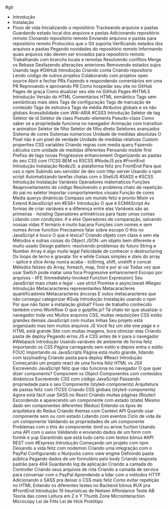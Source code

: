 #git
- Introdução
- Instalação
- Fluxo de vida
Inicializando o repositório
Trackeando arquivos e pastas
Guardando estado local dos arquivos e pastas
Adicionando repositório remoto
Clonando repositório remoto
Enviando arquivos e pastas para repositório remoto
Protocolos que o Git suporta
Verificando estados dos arquivos e pastas
Pegando novidades do repositório remoto
Informando quais arquivos não devem ser enviados para repositório remoto
Trabalhando com branchs locais e remotas
Resolvendo conflitos
Merge vs Rebase
Desfazendo alterações anteriores
Removendo estados sujos
Usando tags
#GitHub
Introdução
Criando conta
Criando repositório
Lendo código de outros projetos
Colaborando com projetos open source
Abrir e fechar PRs
Fazendo e respondendo comentários em uma PR
Reprovando e aprovando PR
Como hospedar seu site no GitHub Pages de graça
Como atualizar seu site no GitHub Pages
#HTML5
Introdução
Versão do HTML
Comentários
HTML semântico
Tags sem semânticas mais úteis
Tags de configuração
Tags de marcação de conteúdo
Tags de estrutura
Tags de média
Atributos globais e os não globais
Acessibilidade com WAI-ARIA
#CSS3
Introdução
Seletor de tag
Seletor de id
Seletor de class
Pseudo-elements
Pseudo-class
Como saber se a propriedade funciona no navegador
Animação com transition e animation
Seletor de filho
Seletor de filho direto
Seletores avançados
Sistema de cores
Sistemas númericos
Unidade de medidas absolutas
O Pixel não é um pixel de verdade
Unidade de medidas relativas
Custom properties CSS variables
Criando regras com media query
Fazendo cálculos com unidade de medidas diferentes
Pensando mobile first
Prefixo de tags novas
Progressive enhancement
Organizando as pastas do seu CSS com ITCSS
BEM vs RSCSS
#NodeJS pra #FrontEnd
Introdução
Instalação
NodeJS: a plataforma feliz pro FrontEnd
Para que uso o npm
Subindo seu servidor de dev com http-server
Usando o npm script
Automatizando tarefas chatas com o ShellJS
#SASS e #SCSS
Introdução
Instalação
Variáveis
Operadores mátematicos
Funções
Reaproveitamento de código
Resolvendo o problema chato de repetição do pai no seletor
Importar comportamentos visuais
Função de cores
Media querys dinâmicas
Compass um mundo feliz e pronto
Mixin vs Extend
#JavaScript em #ES6+
Introdução
O que é ECMAScript
As formas de criar variáveis e a diferença entre elas
Variáveis são as primeiras - hoisting
Operadores aritmétricos para fazer umas contas
Lidando com condições: if e else
Operadores de comparação, salvando nossas vidas
If ternário é muito bacana
Funções com nomes e sem nomes
Arrow function
Precisamos falar sobre escopo
O this no JavaScript é louco
O que é léxica?
Criando objeto com class e sem ela
Métodos e outras coisas do Object
JSON: um objeto bem diferente e muito usado
Design pattern: resolvendo problemas do futuro
String e Number
Array é algo muito legal
Felicidade de conhecer o destructuring
Os loops de terno e gravata: for e while
Coisas simples e úteis do array - splice e slice
Array nunca acaba - toString, shift, unshift e concat
Métodos felizes do Array, foreach, map, find e por aí vai
Todas vez que usar Switch pode matar uma foca
Progressive enhancement
Escopo por arquivos - IIFE (Immediately-Invoked Function Expression)
Seu JavaSrript mais chato e legal - use strict
Promise e async/await
#Regex
Introdução
Metacaracteres representantes
Metacaracteres quantificadores
Metacaracteres âncoras
E outos metacaracteres que não consegui categorizar
#Gulp
Introdução
Instalação usando o npm
Por que não fazer a instalação global?
Fluxo de trabalho conhecido também como Workflow
O que o gulpfile.js?
Tá chato ter que atualizar o navegador toda vez
Muitos arquivos CSS, muitas requisições
CSS estão grandes demais
JavaScript com muitas linhas
Seu projeto está organizado mas tem muitos arquivos JS
Você fez um site one page e o HTML está grande
Site com muitas imagens, bora otimizar elas
Criando pasta de deploy
Pegando erros JS e CSS antes de ir para o navegador
#Webpack
Introdução
Usando variáveis de ambiente de forma feliz
Importando os CSS
Página carregando sem estilo e depois entra o estilo FOUC
Importando os JavaScripts
Página está muito grande, lidando com lazyloading
Criando pasta para deploy
#React
Introdução
Começando um projeto react de uma forma feliz
HTML vs JSX
Escrevendo JavaScript feliz que não funciona no navegador
O que quer dizer components?
Component vs Object
Componentes com conteúdos dinâmicos
Escrevendo CSS com código JavaScript
Passando propriedade para o seu Componente (styled-components)
Arquitetura de pastas feliz com ITCSS
Criando CSS globais (styled-components)
Agora está fácil usar SASS no React
Criando muitas páginas (Router)
Escondendo e aparecendo um componente com estado (state)
Mesmo dado em componentes diferentes (Redux)
Entendo os tipos de arquitetura do Redux
Criando themas com Context API
Quando usar componente sem ou com estado
Lidando com eventos
Ciclo de vida de um componente
Validando as propriedades de um componente
Problemas com o this do componente: bind ou arrow fuction
Usando uma API com o axios
Validando e enviando dados de um form com formik e yup
Garantindo que está tudo certo com testes
bônus #API REST com #Express
Introdução
Começando um projeto com npm
Deixando a vida feliz com nodemon
Criando uma integração com o PayPal
Configurando o Nunjucks como view engine
Definindo pasta pública
Pegando dados de um formulário pelo body
Criando resposta padrão para 404
Guardando log da aplicação
Criando a camada do Controller
Criando seus arquivos de rota
Criando a camada de service para conversar com o PayPal
Aprendendo a lidar com o métodos HTTP
Adicionando o SASS pra deixar o CSS mais feliz
Como evitar repetição no HTML
Entendo os diferentes testes no Backend
bônus #UX pra #FrontEnd
Introdução
10 heurísticas de Nielsen
Affordance
Teste AB
Teoria das cores
Leitura em Z e Y
Thumb Zone
Microinteraction
Microcopy
Lei de Fitts
Lei de Hick
Protótipo

